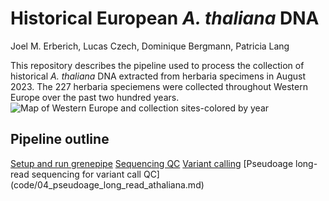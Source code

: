 # Historical European *A. thaliana* DNA

Joel M. Erberich, Lucas Czech, Dominique Bergmann, Patricia Lang

This repository describes the pipeline used to process the collection of historical *A. thaliana* DNA extracted from herbaria specimens in August 2023. The 227 herbaria speciemens were collected throughout Western Europe over the past two hundred years.
![Map of Western Europe and collection sites-colored by year](plots/sample_geopos.png)
## Pipeline outline
[Setup and run grenepipe](code/01_run_grenepipe.md)
[Sequencing QC](code/02_sequencing_qc.md)
[Variant calling](code/03_variant_call.md)
[Pseudoage long-read sequencing for variant call QC] (code/04_pseudoage_long_read_athaliana.md)